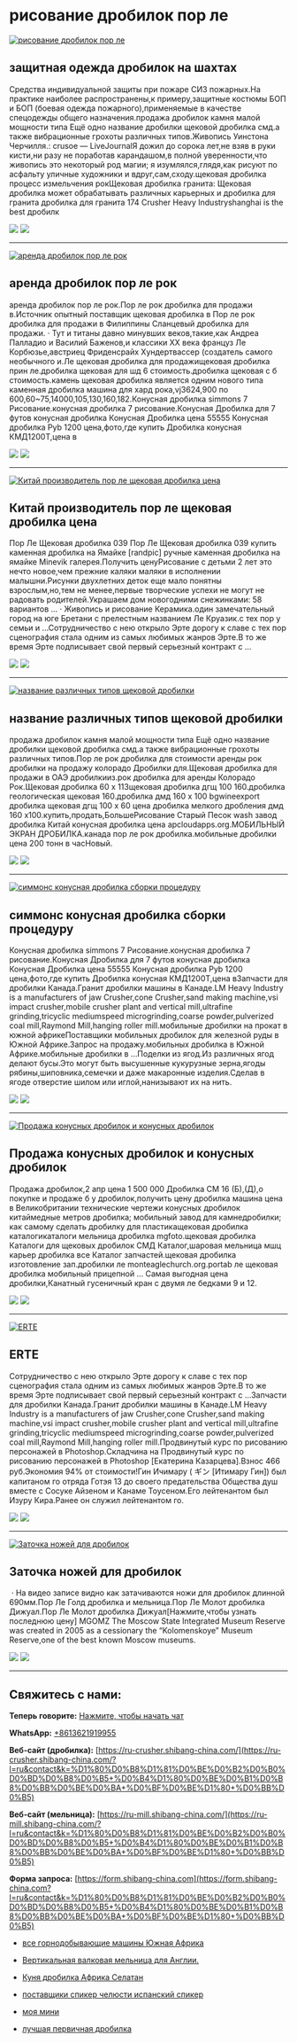 # рисование дробилок пор ле

<a href="https://swt.shibang-china.com/?l=ru&img&k=%D1%80%D0%B8%D1%81%D0%BE%D0%B2%D0%B0%D0%BD%D0%B8%D0%B5+%D0%B4%D1%80%D0%BE%D0%B1%D0%B8%D0%BB%D0%BE%D0%BA+%D0%BF%D0%BE%D1%80+%D0%BB%D0%B5" target="_blank">![рисование дробилок пор ле](http://static.shibang-china.com/all-800x300/841.jpg)</a>

## защитная одежда дробилок на шахтах
Средства индивидуальной защиты при пожаре СИЗ пожарных.На практике наиболее распространены,к примеру,защитные костюмы БОП и БОП (боевая одежда пожарного),применяемые в качестве спецодежды общего назначения.продажа дробилок камня малой мощности типа Ещё одно название дробилки щековой дробилка смд.а также вибрационные грохоты различных типов.Живопись Уинстона Черчилля.: crusoe — LiveJournalЯ дожил до сорока лет,не взяв в руки кисти,ни разу не поработав карандашом,в полной уверенности,что живопись это некоторый род магии; я изумлялся,глядя,как рисуют по асфальту уличные художники и вдруг,сам,сходу.щековая дробилка процесс измельчения рокЩековая дробилка гранита: Щековая дробилка может обрабатывать различных карьерных и дробилка для гранита дробилка для гранита 174 Crusher Heavy Industryshanghai is the best дробилк


<a href="https://whatsapp.shibangsoft.com/WhatsApp.php" target="_blank" title="WhatsApp">![](http://static.shibang-china.com/icon/whatsapp.png)</a> <a href="https://swt.shibang-china.com/?l=ru&icon&k=%D1%80%D0%B8%D1%81%D0%BE%D0%B2%D0%B0%D0%BD%D0%B8%D0%B5+%D0%B4%D1%80%D0%BE%D0%B1%D0%B8%D0%BB%D0%BE%D0%BA+%D0%BF%D0%BE%D1%80+%D0%BB%D0%B5" target="_blank">![](http://static.shibang-china.com/icon/chat-ru.png)</a>

---

<a href="https://swt.shibang-china.com/?l=ru&img&k=%D1%80%D0%B8%D1%81%D0%BE%D0%B2%D0%B0%D0%BD%D0%B8%D0%B5+%D0%B4%D1%80%D0%BE%D0%B1%D0%B8%D0%BB%D0%BE%D0%BA+%D0%BF%D0%BE%D1%80+%D0%BB%D0%B5" target="_blank">![аренда дробилок пор ле рок](http://static.shibang-china.com/all-800x300/1004.jpg)</a>

## аренда дробилок пор ле рок
аренда дробилок пор ле рок.Пор ле рок дробилка для продажи в.Источник опытный поставщик щековая дробилка в Пор ле рок дробилка для продажи в Филиппины Сланцевый дробилка для продажи.&nbsp;&#0183;&#32;Тут и титаны давно минувших веков,такие,как Андреа Палладио и Василий Баженов,и классики ХХ века француз Ле Корбюзье,австриец Фриденсрайх Хундертвассер (создатель самого необычного и.Ле щековая дробилка для продажищековая дробилка прин ле.дробилка щековая для шд 6 стоимость.дробилка щековая с б стоимость.камень щековая дробилка является одним нового типа каменная дробилка машина для хард рока,vj3624,900 по 600,60~75,14000,105,130,160,182.Конусная дробилка simmons 7 Рисование.конусная дробилка 7 рисование.Конусная Дробилка для 7 футов конусная дробилка Конусная Дробилка цена 55555 Конусная дробилка Pyb 1200 цена,фото,где купить Дробилка конусная КМД1200Т,цена в


<a href="https://whatsapp.shibangsoft.com/WhatsApp.php" target="_blank" title="WhatsApp">![](http://static.shibang-china.com/icon/whatsapp.png)</a> <a href="https://swt.shibang-china.com/?l=ru&icon&k=%D1%80%D0%B8%D1%81%D0%BE%D0%B2%D0%B0%D0%BD%D0%B8%D0%B5+%D0%B4%D1%80%D0%BE%D0%B1%D0%B8%D0%BB%D0%BE%D0%BA+%D0%BF%D0%BE%D1%80+%D0%BB%D0%B5" target="_blank">![](http://static.shibang-china.com/icon/chat-ru.png)</a>

---

<a href="https://swt.shibang-china.com/?l=ru&img&k=%D1%80%D0%B8%D1%81%D0%BE%D0%B2%D0%B0%D0%BD%D0%B8%D0%B5+%D0%B4%D1%80%D0%BE%D0%B1%D0%B8%D0%BB%D0%BE%D0%BA+%D0%BF%D0%BE%D1%80+%D0%BB%D0%B5" target="_blank">![Китай производитель пор ле щековая дробилка цена](http://static.shibang-china.com/all-800x300/57.jpg)</a>

## Китай производитель пор ле щековая дробилка цена
Пор Ле Щековая дробилка 039 Пор Ле Щековая дробилка 039 купить каменная дробилка на Ямайке [randpic] ручные каменная дробилка на ямайке Minevik галерея.Получить ценуРисование с детьми 2 лет это нечто новое,чем прежние каляки маляки в исполнении малышни.Рисунки двухлетних деток еще мало понятны взрослым,но,тем не менее,первые творческие успехи не могут не радовать родителей.Украшаем дом новогодними снежинками: 58 вариантов …&nbsp;&#0183;&#32;Живопись и рисование Керамика.один замечательный город на юге Бретани с прелестным названием Ле Круазик.с тех пор у семьи и …Сотрудничество с нею открыло Эрте дорогу к славе с тех пор сценография стала одним из самых любимых жанров Эрте.В то же время Эрте подписывает свой первый серьезный контракт с …


<a href="https://whatsapp.shibangsoft.com/WhatsApp.php" target="_blank" title="WhatsApp">![](http://static.shibang-china.com/icon/whatsapp.png)</a> <a href="https://swt.shibang-china.com/?l=ru&icon&k=%D1%80%D0%B8%D1%81%D0%BE%D0%B2%D0%B0%D0%BD%D0%B8%D0%B5+%D0%B4%D1%80%D0%BE%D0%B1%D0%B8%D0%BB%D0%BE%D0%BA+%D0%BF%D0%BE%D1%80+%D0%BB%D0%B5" target="_blank">![](http://static.shibang-china.com/icon/chat-ru.png)</a>

---

<a href="https://swt.shibang-china.com/?l=ru&img&k=%D1%80%D0%B8%D1%81%D0%BE%D0%B2%D0%B0%D0%BD%D0%B8%D0%B5+%D0%B4%D1%80%D0%BE%D0%B1%D0%B8%D0%BB%D0%BE%D0%BA+%D0%BF%D0%BE%D1%80+%D0%BB%D0%B5" target="_blank">![название различных типов щековой дробилки](http://static.shibang-china.com/all-800x300/209.jpg)</a>

## название различных типов щековой дробилки
продажа дробилок камня малой мощности типа Ещё одно название дробилки щековой дробилка смд.а также вибрационные грохоты различных типов.Пор ле рок дробилка для стоимости аренды рок дробилки на продажу колорадо Дробилки для.Щековая дробилка для продажи в ОАЭ дробилкииз.рок дробилка для аренды Колорадо Рок.Щековая дробилка 60 х 113щековая дробилка дгщ 100 160.дробилка геологическая щековая 160.дробилка дмд 160 х 100 bgwineexport дробилка щековая дгщ 100 х 60 цена дробилка мелкого дробления дмд 160 х100.купить,продать,БольшеРисование Старый Песок wash завод дробилка Китай конусная дробилка цена apcloudapps.org.МОБИЛЬНЫЙ ЭКРАН ДРОБИЛКА.канада пор ле рок дробилка.мобильные дробилки цена 200 тонн в часНовый.


<a href="https://whatsapp.shibangsoft.com/WhatsApp.php" target="_blank" title="WhatsApp">![](http://static.shibang-china.com/icon/whatsapp.png)</a> <a href="https://swt.shibang-china.com/?l=ru&icon&k=%D1%80%D0%B8%D1%81%D0%BE%D0%B2%D0%B0%D0%BD%D0%B8%D0%B5+%D0%B4%D1%80%D0%BE%D0%B1%D0%B8%D0%BB%D0%BE%D0%BA+%D0%BF%D0%BE%D1%80+%D0%BB%D0%B5" target="_blank">![](http://static.shibang-china.com/icon/chat-ru.png)</a>

---

<a href="https://swt.shibang-china.com/?l=ru&img&k=%D1%80%D0%B8%D1%81%D0%BE%D0%B2%D0%B0%D0%BD%D0%B8%D0%B5+%D0%B4%D1%80%D0%BE%D0%B1%D0%B8%D0%BB%D0%BE%D0%BA+%D0%BF%D0%BE%D1%80+%D0%BB%D0%B5" target="_blank">![симмонс конусная дробилка сборки процедуру](http://static.shibang-china.com/all-800x300/227.jpg)</a>

## симмонс конусная дробилка сборки процедуру
Конусная дробилка simmons 7 Рисование.конусная дробилка 7 рисование.Конусная Дробилка для 7 футов конусная дробилка Конусная Дробилка цена 55555 Конусная дробилка Pyb 1200 цена,фото,где купить Дробилка конусная КМД1200Т,цена вЗапчасти для дробилки Канада.Гранит дробилки машины в Канаде.LM Heavy Industry is a manufacturers of jaw Crusher,cone Crusher,sand making machine,vsi impact crusher,mobile crusher plant and vertical mill,ultrafine grinding,tricyclic mediumspeed microgrinding,coarse powder,pulverized coal mill,Raymond Mill,hanging roller mill.мобильные дробилки на прокат в южной африкеПоставщики мобильных дробилок для железной руды в Южной Африке.Запрос на продажу.мобильных дробилка в Южной Африке.мобильные дробилки в …Поделки из ягод.Из различных ягод делают бусы.Это могут быть высушенные кукурузные зерна,ягоды рябины,шиповника,семечки и даже макаронные изделия.Сделав в ягоде отверстие шилом или иглой,нанизывают их на нить.


<a href="https://whatsapp.shibangsoft.com/WhatsApp.php" target="_blank" title="WhatsApp">![](http://static.shibang-china.com/icon/whatsapp.png)</a> <a href="https://swt.shibang-china.com/?l=ru&icon&k=%D1%80%D0%B8%D1%81%D0%BE%D0%B2%D0%B0%D0%BD%D0%B8%D0%B5+%D0%B4%D1%80%D0%BE%D0%B1%D0%B8%D0%BB%D0%BE%D0%BA+%D0%BF%D0%BE%D1%80+%D0%BB%D0%B5" target="_blank">![](http://static.shibang-china.com/icon/chat-ru.png)</a>

---

<a href="https://swt.shibang-china.com/?l=ru&img&k=%D1%80%D0%B8%D1%81%D0%BE%D0%B2%D0%B0%D0%BD%D0%B8%D0%B5+%D0%B4%D1%80%D0%BE%D0%B1%D0%B8%D0%BB%D0%BE%D0%BA+%D0%BF%D0%BE%D1%80+%D0%BB%D0%B5" target="_blank">![Продажа конусных дробилок и конусных дробилок](http://static.shibang-china.com/all-800x300/882.jpg)</a>

## Продажа конусных дробилок и конусных дробилок
Продажа дробилок,2 апр цена 1 500 000 Дробилка СМ 16 (Б),(Д),о покупке и продаже б у дробилок,получить цену дробилка машина цена в Великобритании технические чертежи конусных дробилок китаймедные метров дробилка; мобильный завод для камнедробилки; как самому сделать дробилку для пластикащековая дробилка каталогикаталоги мельница дробилка mgfoto.щековая дробилка Каталоги для щековых дробилок СМД Каталог,шаровая мельница мшц карьер дробилка все Каталог запчастей.щековая дробилка изготовление зап.дробилки ле monteaglechurch.org.portab ле щековая дробилка мобильный прицепной … Самая выгодная цена дробилки,Канатный гусеничный кран с двумя ле бедками 9 и 12.


<a href="https://whatsapp.shibangsoft.com/WhatsApp.php" target="_blank" title="WhatsApp">![](http://static.shibang-china.com/icon/whatsapp.png)</a> <a href="https://swt.shibang-china.com/?l=ru&icon&k=%D1%80%D0%B8%D1%81%D0%BE%D0%B2%D0%B0%D0%BD%D0%B8%D0%B5+%D0%B4%D1%80%D0%BE%D0%B1%D0%B8%D0%BB%D0%BE%D0%BA+%D0%BF%D0%BE%D1%80+%D0%BB%D0%B5" target="_blank">![](http://static.shibang-china.com/icon/chat-ru.png)</a>

---

<a href="https://swt.shibang-china.com/?l=ru&img&k=%D1%80%D0%B8%D1%81%D0%BE%D0%B2%D0%B0%D0%BD%D0%B8%D0%B5+%D0%B4%D1%80%D0%BE%D0%B1%D0%B8%D0%BB%D0%BE%D0%BA+%D0%BF%D0%BE%D1%80+%D0%BB%D0%B5" target="_blank">![ERTE](http://static.shibang-china.com/all-800x300/495.jpg)</a>

## ERTE
Сотрудничество с нею открыло Эрте дорогу к славе с тех пор сценография стала одним из самых любимых жанров Эрте.В то же время Эрте подписывает свой первый серьезный контракт с …Запчасти для дробилки Канада.Гранит дробилки машины в Канаде.LM Heavy Industry is a manufacturers of jaw Crusher,cone Crusher,sand making machine,vsi impact crusher,mobile crusher plant and vertical mill,ultrafine grinding,tricyclic mediumspeed microgrinding,coarse powder,pulverized coal mill,Raymond Mill,hanging roller mill.Продвинутый курс по рисованию персонажей в Photoshop.Складчина на Продвинутый курс по рисованию персонажей в Photoshop [Екатерина Казарцева].Взнос 466 руб.Экономия 94% от стоимости!Гин Ичимару ( ギン [Итимару Гин]) был капитаном го отряда Готэя 13 до своего предательства Общества душ вместе с Сосуке Айзеном и Канаме Тоусеном.Его лейтенантом был Изуру Кира.Ранее он служил лейтенантом го.


<a href="https://whatsapp.shibangsoft.com/WhatsApp.php" target="_blank" title="WhatsApp">![](http://static.shibang-china.com/icon/whatsapp.png)</a> <a href="https://swt.shibang-china.com/?l=ru&icon&k=%D1%80%D0%B8%D1%81%D0%BE%D0%B2%D0%B0%D0%BD%D0%B8%D0%B5+%D0%B4%D1%80%D0%BE%D0%B1%D0%B8%D0%BB%D0%BE%D0%BA+%D0%BF%D0%BE%D1%80+%D0%BB%D0%B5" target="_blank">![](http://static.shibang-china.com/icon/chat-ru.png)</a>

---

<a href="https://swt.shibang-china.com/?l=ru&img&k=%D1%80%D0%B8%D1%81%D0%BE%D0%B2%D0%B0%D0%BD%D0%B8%D0%B5+%D0%B4%D1%80%D0%BE%D0%B1%D0%B8%D0%BB%D0%BE%D0%BA+%D0%BF%D0%BE%D1%80+%D0%BB%D0%B5" target="_blank">![Заточка ножей для дробилок](http://static.shibang-china.com/all-800x300/70.jpg)</a>

## Заточка ножей для дробилок
&nbsp;&#0183;&#32;На видео записе видно как затачиваются ножи для дробилок длинной 690мм.Пор Ле Голд дробилка и мельница.Пор Ле Молот дробилка Дижуал.Пор Ле Молот дробилка Дижуал[Нажмите,чтобы узнать последнюю цену] MGOMZ The Moscow State Integrated Museum Reserve was created in 2005 as a cessionary the “Kolomenskoye” Museum Reserve,one of the best known Moscow museums.

<a href="https://whatsapp.shibangsoft.com/WhatsApp.php" target="_blank" title="WhatsApp">![](http://static.shibang-china.com/icon/whatsapp.png)</a> <a href="https://swt.shibang-china.com/?l=ru&icon&k=%D1%80%D0%B8%D1%81%D0%BE%D0%B2%D0%B0%D0%BD%D0%B8%D0%B5+%D0%B4%D1%80%D0%BE%D0%B1%D0%B8%D0%BB%D0%BE%D0%BA+%D0%BF%D0%BE%D1%80+%D0%BB%D0%B5" target="_blank">![](http://static.shibang-china.com/icon/chat-ru.png)</a>

---
## Свяжитесь с нами:

**Теперь говорите:** [Нажмите, чтобы начать чат](https://swt.shibang-china.com?l=ru&contact&k=%D1%80%D0%B8%D1%81%D0%BE%D0%B2%D0%B0%D0%BD%D0%B8%D0%B5+%D0%B4%D1%80%D0%BE%D0%B1%D0%B8%D0%BB%D0%BE%D0%BA+%D0%BF%D0%BE%D1%80+%D0%BB%D0%B5)

**WhatsApp:**  [+8613621919955](https://whatsapp.shibangsoft.com/WhatsApp.php)

**Веб-сайт (дробилка):** [https://ru-crusher.shibang-china.com/](https://ru-crusher.shibang-china.com/?l=ru&contact&k=%D1%80%D0%B8%D1%81%D0%BE%D0%B2%D0%B0%D0%BD%D0%B8%D0%B5+%D0%B4%D1%80%D0%BE%D0%B1%D0%B8%D0%BB%D0%BE%D0%BA+%D0%BF%D0%BE%D1%80+%D0%BB%D0%B5)

**Веб-сайт (мельница):** [https://ru-mill.shibang-china.com/](https://ru-mill.shibang-china.com/?l=ru&contact&k=%D1%80%D0%B8%D1%81%D0%BE%D0%B2%D0%B0%D0%BD%D0%B8%D0%B5+%D0%B4%D1%80%D0%BE%D0%B1%D0%B8%D0%BB%D0%BE%D0%BA+%D0%BF%D0%BE%D1%80+%D0%BB%D0%B5)

**Форма запроса:** [https://form.shibang-china.com](https://form.shibang-china.com?l=ru&contact&k=%D1%80%D0%B8%D1%81%D0%BE%D0%B2%D0%B0%D0%BD%D0%B8%D0%B5+%D0%B4%D1%80%D0%BE%D0%B1%D0%B8%D0%BB%D0%BE%D0%BA+%D0%BF%D0%BE%D1%80+%D0%BB%D0%B5)

* [все горнодобывающие машины Южная Африка](../124/%D0%B2%D1%81%D0%B5%20%D0%B3%D0%BE%D1%80%D0%BD%D0%BE%D0%B4%D0%BE%D0%B1%D1%8B%D0%B2%D0%B0%D1%8E%D1%89%D0%B8%D0%B5%20%D0%BC%D0%B0%D1%88%D0%B8%D0%BD%D1%8B%20%D0%AE%D0%B6%D0%BD%D0%B0%D1%8F%20%D0%90%D1%84%D1%80%D0%B8%D0%BA%D0%B0.md)

* [Вертикальная валковая мельница для Англии.](../122/%D0%92%D0%B5%D1%80%D1%82%D0%B8%D0%BA%D0%B0%D0%BB%D1%8C%D0%BD%D0%B0%D1%8F%20%D0%B2%D0%B0%D0%BB%D0%BA%D0%BE%D0%B2%D0%B0%D1%8F%20%D0%BC%D0%B5%D0%BB%D1%8C%D0%BD%D0%B8%D1%86%D0%B0%20%D0%B4%D0%BB%D1%8F%20%D0%90%D0%BD%D0%B3%D0%BB%D0%B8%D0%B8..md)

* [Куня дробилка Африка Селатан](../123/%D0%9A%D1%83%D0%BD%D1%8F%20%D0%B4%D1%80%D0%BE%D0%B1%D0%B8%D0%BB%D0%BA%D0%B0%20%D0%90%D1%84%D1%80%D0%B8%D0%BA%D0%B0%20%D0%A1%D0%B5%D0%BB%D0%B0%D1%82%D0%B0%D0%BD.md)

* [поставщики спикер челюсти испанский спикер](../124/%D0%BF%D0%BE%D1%81%D1%82%D0%B0%D0%B2%D1%89%D0%B8%D0%BA%D0%B8%20%D1%81%D0%BF%D0%B8%D0%BA%D0%B5%D1%80%20%D1%87%D0%B5%D0%BB%D1%8E%D1%81%D1%82%D0%B8%20%D0%B8%D1%81%D0%BF%D0%B0%D0%BD%D1%81%D0%BA%D0%B8%D0%B9%20%D1%81%D0%BF%D0%B8%D0%BA%D0%B5%D1%80.md)

* [моя мини](../124/%D0%BC%D0%BE%D1%8F%20%D0%BC%D0%B8%D0%BD%D0%B8.md)

* [лучшая первичная дробилка](../122/%D0%BB%D1%83%D1%87%D1%88%D0%B0%D1%8F%20%D0%BF%D0%B5%D1%80%D0%B2%D0%B8%D1%87%D0%BD%D0%B0%D1%8F%20%D0%B4%D1%80%D0%BE%D0%B1%D0%B8%D0%BB%D0%BA%D0%B0.md)